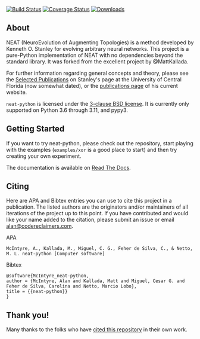 [![Build Status](https://app.travis-ci.com/CodeReclaimers/neat-python.svg?branch=master)](https://app.travis-ci.com/github/CodeReclaimers/neat-python)
[![Coverage Status](https://coveralls.io/repos/CodeReclaimers/neat-python/badge.svg?branch=master&service=github)](https://coveralls.io/github/CodeReclaimers/neat-python?branch=master)
[![Downloads](https://static.pepy.tech/personalized-badge/neat-python?period=total&units=international_system&left_color=grey&right_color=blue&left_text=Downloads)](https://pepy.tech/project/neat-python)

## About ##

NEAT (NeuroEvolution of Augmenting Topologies) is a method developed by Kenneth O. Stanley for evolving arbitrary neural
networks. This project is a pure-Python implementation of NEAT with no dependencies beyond the standard library. It was
forked from the excellent project by @MattKallada.

For further information regarding general concepts and theory, please see the 
[Selected Publications](http://www.cs.ucf.edu/~kstanley/#publications) on Stanley's page at the University of Central 
Florida (now somewhat dated), or the [publications page](https://www.kenstanley.net/papers) of his current website.

`neat-python` is licensed under the [3-clause BSD license](https://opensource.org/licenses/BSD-3-Clause).  It is
currently only supported on Python 3.6 through 3.11, and pypy3.

## Getting Started ##

If you want to try neat-python, please check out the repository, start playing with the examples (`examples/xor` is
a good place to start) and then try creating your own experiment.

The documentation is available on [Read The Docs](http://neat-python.readthedocs.io).

## Citing ##

Here are APA and Bibtex entries you can use to cite this project in a publication. The listed authors are the originators
and/or maintainers of all iterations of the project up to this point.  If you have contributed and would like your name added 
to the citation, please submit an issue or email alan@codereclaimers.com.

APA
```
McIntyre, A., Kallada, M., Miguel, C. G., Feher de Silva, C., & Netto, M. L. neat-python [Computer software]
```

Bibtex
```
@software{McIntyre_neat-python,
author = {McIntyre, Alan and Kallada, Matt and Miguel, Cesar G. and Feher de Silva, Carolina and Netto, Marcio Lobo},
title = {{neat-python}}
}
```

## Thank you! ##
Many thanks to the folks who have [cited this repository](https://scholar.google.com/scholar?start=0&hl=en&as_sdt=5,34&sciodt=0,34&cites=15315010889003730796&scipsc=) in their own work. 
